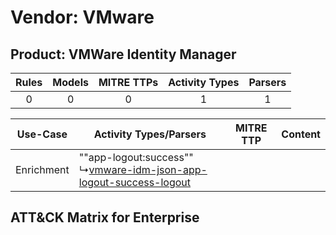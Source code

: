 Vendor: VMware
==============
Product: VMWare Identity Manager
--------------------------------
| Rules | Models | MITRE TTPs | Activity Types | Parsers |
|:-----:|:------:|:----------:|:--------------:|:-------:|
|   0   |   0    |     0      |       1        |    1    |

|  Use-Case  | Activity Types/Parsers    | MITRE TTP | Content    |
|:----------:| ---- | --------- | ---- |
| Enrichment |  ""app-logout:success""<br> ↳[vmware-idm-json-app-logout-success-logout](Ps/pC_vmwareidmjsonapplogoutsuccesslogout.md)<br> |    | [](RM/r_m_vmware_vmware_identity_manager_Enrichment.md) |

ATT&CK Matrix for Enterprise
----------------------------
